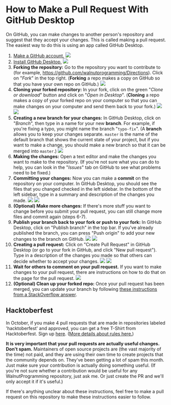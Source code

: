 # How to Make a Pull Request With GitHub Desktop

On GitHub, you can make changes to another person's repository and suggest that they accept your changes. This is called making a pull request. The easiest way to do this is using an app called GitHub Desktop. 

1. [Make a GitHub account.](https://github.com/) 
![](img/1.png)
2. [Install GitHub Desktop.](https://desktop.github.com)
![](img/2.png)
3. **Forking the repository:** Go to the repository you want to contribute to (for example, <https://github.com/walnutprogramming/Directions>). Click on "*Fork*" in the top right. (**Forking** a repo makes a copy on GitHub so that you have your own repo on GitHub.)
![](img/3.png)
4. **Cloning your forked repository:** In your fork, click on the green "*Clone or download*" button and click on "*Open in Desktop*". (**Cloning** a repo makes a copy of your forked repo on your computer so that you can make changes on your computer and send them back to your fork.) 
![](img/4.png)
![](img/4b.png)
5. **Creating a new branch for your changes:** In GitHub Desktop, click on "*Branch*", then type in a name for your new **branch**. For example, if you're fixing a typo, you might name the branch "`typo-fix`". (A **branch** allows you to keep your changes separate. `master` is the name of the default branch that shows the current state of your project, but if you want to make a change, you should make a new branch so that it can be merged into `master`.)
![](img/5.png)
6. **Making the changes:** Open a text editor and make the changes you want to make to the repository. (If you're not sure what you can do to help, you can look in the "*Issues*" tab on GitHub to see what problems need to be fixed.)
7. **Committing your changes:** Now you can make a **commit** on the repository on your computer. In GitHub Desktop, you should see the files that you changed checked in the left sidebar. In the bottom of the left sidebar, type in a summary and description of the changes you made. 
![](img/7.png)
![](img/7b.png)
8. **(Optional) Make more changes:** If there's more stuff you want to change before you submit your pull request, you can still change more files and commit again (steps 6-7).
9. **Publish your branch back to your fork or push to your fork:** In GitHub Desktop, click on "Publish branch" in the top bar. If you've already published the branch, you can press "Push origin" to add your new changes to the branch on GitHub. 
![](img/9.png)
![](img/9b.png)
10. **Creating a pull request:** Click on "Create Pull Request" in GitHub Desktop (or go to your fork in GitHub, and click "New pull request"). Type in a description of the changes you made so that others can decide whether to accept your changes. 
![](img/10.png)
![](img/10b.png)
11. **Wait for others to comment on your pull request.** If you want to make changes to your pull request, there are instructions on how to do that on the page for the pull request. 
![](img/11.png)
12. **(Optional) Clean up your forked repo:** Once your pull request has been merged, you can update your branch by following [these instructions from a StackOverflow answer](https://stackoverflow.com/questions/46110615/how-to-sync-your-forked-repo-with-original-repo-in-github-desktop/53538020#53538020).

## Hacktoberfest

In October, if you make 4 pull requests that are made in repositories labeled 'hacktoberfest' and approved, you can get a free T-Shirt from Hacktoberfest. Sign up [here](https://hacktoberfest.digitalocean.com/). ([More details about rules here.](https://hacktoberfest.digitalocean.com/hacktoberfest-update))

**It is very important that your pull requests are actually useful changes. Don't spam.** Maintainers of open source projects are (the vast majority of the time) not paid, and they are using their own time to create projects that the community depends on. They've been getting a lot of spam this month. Just make sure your contribution is actually doing something useful. (If you're not sure whether a contribution would be useful for any WalnutProgramming repository, just ask me. Or just create the PR and we'll only accept it if it's useful.)

If there's anything unclear about these instructions, feel free to make a pull request on this repository to make these instructions easier to follow.
